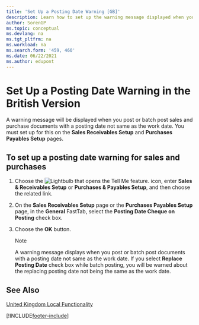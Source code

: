 ```yaml
---
title: 'Set Up a Posting Date Warning [GB]'
description: Learn how to set up the warning message displayed when you post or batch post sales and purchase documents with a posting date different from the work date.
author: SorenGP
ms.topic: conceptual
ms.devlang: na
ms.tgt_pltfrm: na
ms.workload: na
ms.search.form: '459, 460'
ms.date: 06/22/2021
ms.author: edupont
---
```

# <a name="set-up-a-posting-date-warning-in-the-british-version" />Set Up a Posting Date Warning in the British Version

A warning message will be displayed when you post or batch post sales and purchase documents with a posting date not same as the work date. You must set up for this on the **Sales Receivables Setup** and **Purchases Payables Setup** pages.  

## <a name="to-set-up-a-posting-date-warning-for-sales-and-purchases" />To set up a posting date warning for sales and purchases

1.  Choose the ![Lightbulb that opens the Tell Me feature.](../../media/ui-search/search_small.png "Tell me what you want to do") icon, enter **Sales & Receivables Setup** or **Purchases & Payables Setup**, and then choose the related link.  
2.  On the **Sales Receivables Setup** page or the **Purchases Payables Setup** page, in the **General** FastTab, select the **Posting Date Cheque on Posting** check box.  
3.  Choose the **OK** button.  

    > [!NOTE]  
    >  A warning message displays when you post or batch post documents with a posting date not same as the work date. If you select **Replace Posting Date** check box while batch posting, you will be warned about the replacing posting date not being the same as the work date.  

## <a name="see-also" />See Also
[United Kingdom Local Functionality](united-kingdom-local-functionality.md)


[!INCLUDE[footer-include](../../includes/footer-banner.md)]
